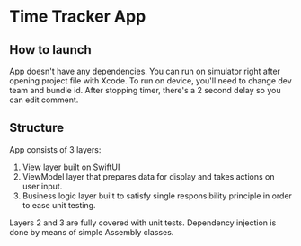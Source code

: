 #  Time Tracker App

## How to launch
App doesn't have any dependencies. You can run on simulator right after opening project file with Xcode. To run on device, you'll need to change dev team and bundle id.
After stopping timer, there's a 2 second delay so you can edit comment.

## Structure
App consists of 3 layers:
1. View layer built on SwiftUI
2. ViewModel layer that prepares data for display and takes actions on user input.
3. Business logic layer built to satisfy single responsibility principle in order to ease unit testing.

Layers 2 and 3 are fully covered with unit tests. Dependency injection is done by means of simple Assembly classes.

